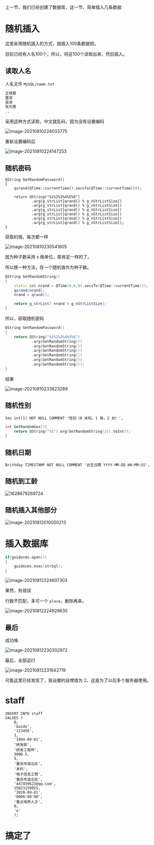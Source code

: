 

上一节，我们已经创建了数据库，这一节，简单插入几条数据



# 随机插入

这里采用随机插入的方式，就插入100条数据把。

目前已经有人名100个，所以，将这100个读取出来，然后插入。

## 读取人名

人名文件 `MySQL/name.txt`

~~~txt
王晓霞
雷诺
吴烦
张光蓉
..
~~~

采用这种方式读取，中文就乱码，因为没有设置编码

![image-20210810224033775](images/image-20210810224033775.png)

重新设置编码后

![image-20210810224147253](images/image-20210810224147253.png)



## 随机密码

~~~mysql
QString GetRandomPassword()
{
    qsrand(QTime::currentTime().secsTo(QTime::currentTime()));

    return QString("%1%2%3%4%5%6")
            .arg(g_strList[qrand() % g_nStrListSize])
            .arg(g_strList[qrand() % g_nStrListSize])
            .arg(g_strList[qrand() % g_nStrListSize])
            .arg(g_strList[qrand() % g_nStrListSize])
            .arg(g_strList[qrand() % g_nStrListSize])
            .arg(g_strList[qrand() % g_nStrListSize]);
}
~~~

获取的值，每次都一样

![image-20210810230541605](images/image-20210810230541605.png)

因为种子数采用 s 做单位，那肯定一样的了。

所以换一种方法，存一个随机值作为种子数。

~~~c++
QString GetRandomString()
{
    static int nrand = QTime(0,0,0).secsTo(QTime::currentTime());
    qsrand(nrand);
    nrand = qrand();

    return g_strList[ nrand % g_nStrListSize];
}
~~~

所以，获取随机密码

~~~c++
QString GetRandomPassword()
{
    return QString("%1%2%3%4%5%6")
            .arg(GetRandomString())
            .arg(GetRandomString())
            .arg(GetRandomString())
            .arg(GetRandomString())
            .arg(GetRandomString())
            .arg(GetRandomString());
}
~~~

结果

![image-20210810233823289](images/image-20210810233823289.png)

## 随机性别

~~~mysql
Sex int(1) NOT NULL COMMENT '性别（0 未知，1 男，2 女）',
~~~

~~~c++
int GetRandomSex(){
    return QString("%1").arg(GetRandomString(3)).toInt();
}
~~~

## 随机日期

~~~mysql
Brithday TIMESTAMP NOT NULL COMMENT '出生日期 YYYY-MM-DD HH:MM:SS',
~~~



## 随机到工龄

![1628679269724](images/1628679269724.png)



## 随机插入其他部分

![image-20210812010050213](images/image-20210812010050213.png)



# 插入数据库

~~~c++
if(guidocms.open())
{
	guidocms.exec(strSql);
}
~~~



![image-20210812224607303](images/image-20210812224607303.png)

果然，有错误

行数不匹配，多可一个 `place`，删除再来。

![image-20210812224929635](images/image-20210812224929635.png)



## 最后

成功咯

![image-20210812230302972](images/image-20210812230302972.png)

最后，全部运行

![image-20210812231642719](images/image-20210812231642719.png)

可能这里已经发现了，我设置的自增值为 2，这是为了以后多个服务器使用。

# staff

~~~mysql
INSERT INTO staff 
VALUES (
	0,
	'Guido',
	'123456',
	1,
	'1994-09-01',
	'研发部',
	'研发工程师',
	3000.5,
	5,
	'重庆市渝北区',
	'本科',
	'电子信息工程',
	'重庆市渝北区',
	'447459623@qq.com',
	15823159025,
	'2020-09-01',
	'0000-00-00',
	'重点培养人才',
	0,
	'o'
	);
~~~



# 搞定了
